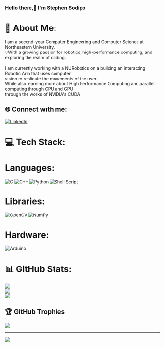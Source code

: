 ###                                                 Hello there,👋 I'm Stephen Sodipo
                

# 💫 About Me:
I am a second-year Computer Engineering and Computer Science at Northeastern University.
<br> 💡With a growing passion for robotics, high-performance computing, and exploring the realm of coding. <br><br>I am currently working with a NURobotics on a building an interacting Robotic Arm that uses computer<br>vision to replicate the movements of the user. <br>While also learning more about High Performance Computing and parallel computing through CPU and GPU<br>through the works of NVIDIA's CUDA


## 🌐 Connect with me:
[![LinkedIn](https://img.shields.io/badge/LinkedIn-%230077B5.svg?logo=linkedin&logoColor=white)](https://linkedin.com/in/https://www.linkedin.com/in/stephen-sodi-0814a71b9/) 

# 💻 Tech Stack:
# Languages:
![C](https://img.shields.io/badge/c-%2300599C.svg?style=for-the-badge&logo=c&logoColor=white) ![C++](https://img.shields.io/badge/c++-%2300599C.svg?style=for-the-badge&logo=c%2B%2B&logoColor=white) ![Python](https://img.shields.io/badge/python-3670A0?style=for-the-badge&logo=python&logoColor=ffdd54) ![Shell Script](https://img.shields.io/badge/shell_script-%23121011.svg?style=for-the-badge&logo=gnu-bash&logoColor=white) 
# Libraries:
![OpenCV](https://img.shields.io/badge/opencv-%23white.svg?style=for-the-badge&logo=opencv&logoColor=white)  ![NumPy](https://img.shields.io/badge/numpy-%23013243.svg?style=for-the-badge&logo=numpy&logoColor=white) 
# Hardware:
![Arduino](https://img.shields.io/badge/-Arduino-00979D?style=for-the-badge&logo=Arduino&logoColor=white) 
# 📊 GitHub Stats:
![](https://github-readme-stats.vercel.app/api?username=SMcQ618&theme=vue-dark&hide_border=false&include_all_commits=false&count_private=false)<br/>
![](https://github-readme-streak-stats.herokuapp.com/?user=SMcQ618&theme=vue-dark&hide_border=false)<br/>
![](https://github-readme-stats.vercel.app/api/top-langs/?username=SMcQ618&theme=vue-dark&hide_border=false&include_all_commits=false&count_private=false&layout=compact)

## 🏆 GitHub Trophies
![](https://github-profile-trophy.vercel.app/?username=SMcQ618&theme=radical&no-frame=true&no-bg=false&margin-w=4)

---
[![](https://visitcount.itsvg.in/api?id=SMcQ618&icon=0&color=12)](https://visitcount.itsvg.in)

<!-- Proudly created with GPRM ( https://gprm.itsvg.in ) -->

<!--
**SMcQ618/SMcQ618** is a ✨ _special_ ✨ repository because its `README.md` (this file) appears on your GitHub profile.

Here are some ideas to get you started:

- 🔭 I’m currently working on ...
- 🌱 I’m currently learning ...
- 👯 I’m looking to collaborate on ...
- 🤔 I’m looking for help with ...
- 💬 Ask me about ...
- 📫 How to reach me: ...
- 😄 Pronouns: ...
- ⚡ Fun fact: ...
-->
